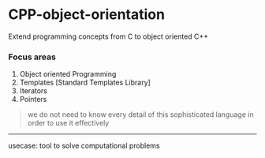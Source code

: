 # CPP-object-orientation
Extend programming concepts from C to object oriented C++

### Focus areas
1. Object oriented Programming
2. Templates [Standard Templates Library]
3. Iterators
4. Pointers

> we do not need to know every detail of this sophisticated language in order to use it effectively

---

usecase: tool to solve computational problems
